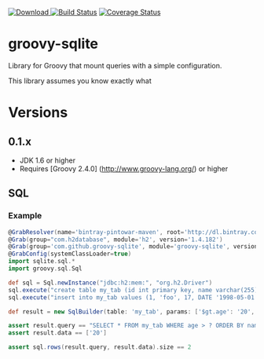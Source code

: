 [![Download](https://api.bintray.com/packages/pintowar/maven/groovy-sqlite/images/download.svg) ](https://bintray.com/pintowar/maven/groovy-sqlite/_latestVersion)
[![Build Status](https://travis-ci.org/pintowar/groovy-sqlite.svg?branch=master)](https://travis-ci.org/pintowar/groovy-sqlite)
[![Coverage Status](https://coveralls.io/repos/pintowar/groovy-sqlite/badge.svg?branch=master)](https://coveralls.io/r/pintowar/groovy-sqlite?branch=master)

# groovy-sqlite

Library for Groovy that mount queries with a simple configuration.

This library assumes you know exactly what 

# Versions

## 0.1.x

* JDK 1.6 or higher
* Requires [Groovy 2.4.0] (http://www.groovy-lang.org/) or higher

## SQL

### Example

``` groovy
@GrabResolver(name='bintray-pintowar-maven', root='http://dl.bintray.com/pintowar/maven')
@Grab(group="com.h2database", module='h2', version='1.4.182')
@Grab(group='com.github.groovy-sqlite', module='groovy-sqlite', version='0.1.5')
@GrabConfig(systemClassLoader=true)
import sqlite.sql.*
import groovy.sql.Sql

def sql = Sql.newInstance("jdbc:h2:mem:", "org.h2.Driver")
sql.execute("create table my_tab (id int primary key, name varchar(255), age int, birth date)")
sql.execute("insert into my_tab values (1, 'foo', 17, DATE '1998-05-01'), (2, 'bar', 44, DATE '1998-05-01'), (3, 'zaz', 29, DATE '1986-05-01')")

def result = new SqlBuilder(table: 'my_tab', params: ['$gt.age': '20', '$order.name':'']).queryAndData()

assert result.query == "SELECT * FROM my_tab WHERE age > ? ORDER BY name"
assert result.data == ['20']

assert sql.rows(result.query, result.data).size == 2
```
